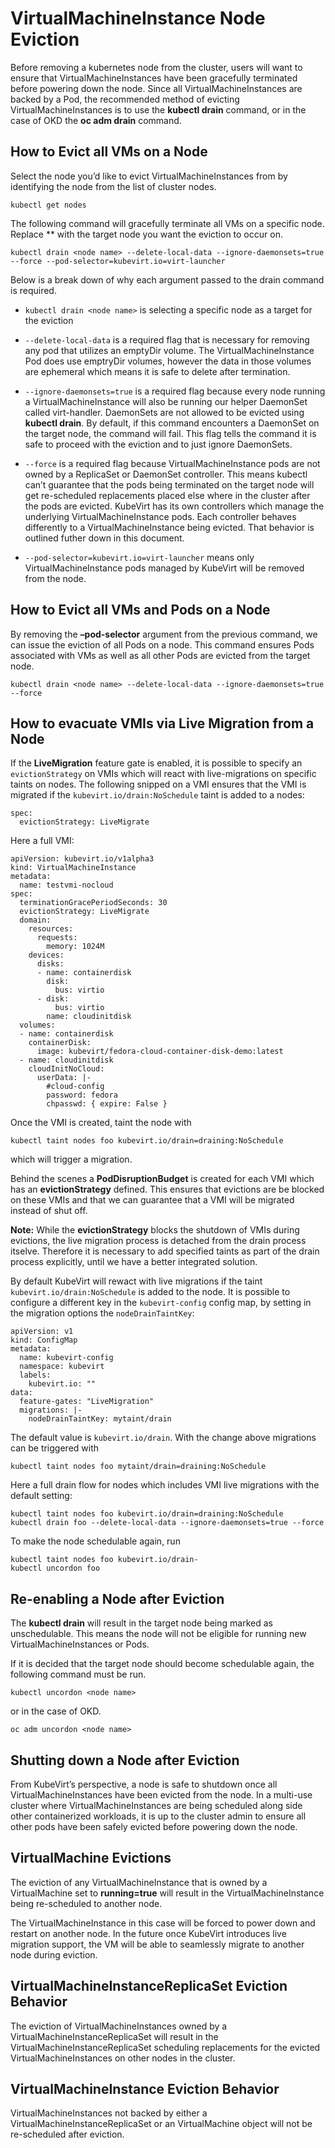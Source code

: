 # VirtualMachineInstance Node Eviction

Before removing a kubernetes node from the cluster, users will want to
ensure that VirtualMachineInstances have been gracefully terminated
before powering down the node. Since all VirtualMachineInstances are
backed by a Pod, the recommended method of evicting
VirtualMachineInstances is to use the **kubectl drain** command, or in
the case of OKD the **oc adm drain** command.

## How to Evict all VMs on a Node

Select the node you’d like to evict VirtualMachineInstances from by
identifying the node from the list of cluster nodes.

`kubectl get nodes`

The following command will gracefully terminate all VMs on a specific
node. Replace \*\* with the target node you want the eviction to occur
on.

`kubectl drain <node name> --delete-local-data --ignore-daemonsets=true --force --pod-selector=kubevirt.io=virt-launcher`

Below is a break down of why each argument passed to the drain command
is required.

- `kubectl drain <node name>` is selecting a specific node as a target
  for the eviction

- `--delete-local-data` is a required flag that is necessary for
  removing any pod that utilizes an emptyDir volume. The
  VirtualMachineInstance Pod does use emptryDir volumes, however the
  data in those volumes are ephemeral which means it is safe to delete
  after termination.

- `--ignore-daemonsets=true` is a required flag because every node
  running a VirtualMachineInstance will also be running our helper
  DaemonSet called virt-handler. DaemonSets are not allowed to be
  evicted using **kubectl drain**. By default, if this command
  encounters a DaemonSet on the target node, the command will fail.
  This flag tells the command it is safe to proceed with the eviction
  and to just ignore DaemonSets.

- `--force` is a required flag because VirtualMachineInstance pods are
  not owned by a ReplicaSet or DaemonSet controller. This means
  kubectl can’t guarantee that the pods being terminated on the target
  node will get re-scheduled replacements placed else where in the
  cluster after the pods are evicted. KubeVirt has its own controllers
  which manage the underlying VirtualMachineInstance pods. Each
  controller behaves differently to a VirtualMachineInstance being
  evicted. That behavior is outlined futher down in this document.

- `--pod-selector=kubevirt.io=virt-launcher` means only
  VirtualMachineInstance pods managed by KubeVirt will be removed from
  the node.

## How to Evict all VMs and Pods on a Node

By removing the **–pod-selector** argument from the previous command, we
can issue the eviction of all Pods on a node. This command ensures Pods
associated with VMs as well as all other Pods are evicted from the
target node.

`kubectl drain <node name> --delete-local-data --ignore-daemonsets=true --force`

## How to evacuate VMIs via Live Migration from a Node

If the **LiveMigration** feature gate is enabled, it is possible to
specify an `evictionStrategy` on VMIs which will react with
live-migrations on specific taints on nodes. The following snipped on a
VMI ensures that the VMI is migrated if the
`kubevirt.io/drain:NoSchedule` taint is added to a nodes:

    spec:
      evictionStrategy: LiveMigrate

Here a full VMI:

    apiVersion: kubevirt.io/v1alpha3
    kind: VirtualMachineInstance
    metadata:
      name: testvmi-nocloud
    spec:
      terminationGracePeriodSeconds: 30
      evictionStrategy: LiveMigrate
      domain:
        resources:
          requests:
            memory: 1024M
        devices:
          disks:
          - name: containerdisk
            disk:
              bus: virtio
          - disk:
              bus: virtio
            name: cloudinitdisk
      volumes:
      - name: containerdisk
        containerDisk:
          image: kubevirt/fedora-cloud-container-disk-demo:latest
      - name: cloudinitdisk
        cloudInitNoCloud:
          userData: |-
            #cloud-config
            password: fedora
            chpasswd: { expire: False }

Once the VMI is created, taint the node with

    kubectl taint nodes foo kubevirt.io/drain=draining:NoSchedule

which will trigger a migration.

Behind the scenes a **PodDisruptionBudget** is created for each VMI
which has an **evictionStrategy** defined. This ensures that evictions
are be blocked on these VMIs and that we can guarantee that a VMI will
be migrated instead of shut off.

**Note:** While the **evictionStrategy** blocks the shutdown of VMIs
during evictions, the live migration process is detached from the drain
process itselve. Therefore it is necessary to add specified taints as
part of the drain process explicitly, until we have a better integrated
solution.

By default KubeVirt will rewact with live migrations if the taint
`kubevirt.io/drain:NoSchedule` is added to the node. It is possible to
configure a different key in the `kubevirt-config` config map, by
setting in the migration options the `nodeDrainTaintKey`:

    apiVersion: v1
    kind: ConfigMap
    metadata:
      name: kubevirt-config
      namespace: kubevirt
      labels:
        kubevirt.io: ""
    data:
      feature-gates: "LiveMigration"
      migrations: |-
        nodeDrainTaintKey: mytaint/drain

The default value is `kubevirt.io/drain`. With the change above
migrations can be triggered with

    kubectl taint nodes foo mytaint/drain=draining:NoSchedule

Here a full drain flow for nodes which includes VMI live migrations with
the default setting:

    kubectl taint nodes foo kubevirt.io/drain=draining:NoSchedule
    kubectl drain foo --delete-local-data --ignore-daemonsets=true --force

To make the node schedulable again, run

    kubectl taint nodes foo kubevirt.io/drain-
    kubectl uncordon foo

## Re-enabling a Node after Eviction

The **kubectl drain** will result in the target node being marked as
unschedulable. This means the node will not be eligible for running new
VirtualMachineInstances or Pods.

If it is decided that the target node should become schedulable again,
the following command must be run.

`kubectl uncordon <node name>`

or in the case of OKD.

`oc adm uncordon <node name>`

## Shutting down a Node after Eviction

From KubeVirt’s perspective, a node is safe to shutdown once all
VirtualMachineInstances have been evicted from the node. In a multi-use
cluster where VirtualMachineInstances are being scheduled along side
other containerized workloads, it is up to the cluster admin to ensure
all other pods have been safely evicted before powering down the node.

## VirtualMachine Evictions

The eviction of any VirtualMachineInstance that is owned by a
VirtualMachine set to **running=true** will result in the
VirtualMachineInstance being re-scheduled to another node.

The VirtualMachineInstance in this case will be forced to power down and
restart on another node. In the future once KubeVirt introduces live
migration support, the VM will be able to seamlessly migrate to another
node during eviction.

## VirtualMachineInstanceReplicaSet Eviction Behavior

The eviction of VirtualMachineInstances owned by a
VirtualMachineInstanceReplicaSet will result in the
VirtualMachineInstanceReplicaSet scheduling replacements for the evicted
VirtualMachineInstances on other nodes in the cluster.

## VirtualMachineInstance Eviction Behavior

VirtualMachineInstances not backed by either a
VirtualMachineInstanceReplicaSet or an VirtualMachine object will not be
re-scheduled after eviction.
